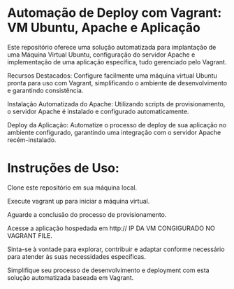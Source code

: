 # Automação de Deploy com Vagrant: VM Ubuntu, Apache e Aplicação

Este repositório oferece uma solução automatizada para implantação de uma Máquina Virtual Ubuntu, configuração do servidor Apache e implementação de uma aplicação específica, tudo gerenciado pelo Vagrant.

 Recursos Destacados:
Configure facilmente uma máquina virtual Ubuntu pronta para uso com Vagrant, simplificando o ambiente de desenvolvimento e garantindo consistência.

 Instalação Automatizada do Apache: Utilizando scripts de provisionamento, o servidor Apache é instalado e configurado automaticamente.

 Deploy da Aplicação: Automatize o processo de deploy de sua aplicação no ambiente configurado, garantindo uma integração com o servidor Apache recém-instalado.

# Instruções de Uso:
Clone este repositório em sua máquina local.

Execute vagrant up para iniciar a máquina virtual.

Aguarde a conclusão do processo de provisionamento.

Acesse a aplicação hospedada em http:// IP DA VM CONGIGURADO NO VAGRANT FILE.

Sinta-se à vontade para explorar, contribuir e adaptar conforme necessário para atender às suas necessidades específicas. 

Simplifique seu processo de desenvolvimento e deployment com esta solução automatizada baseada em Vagrant.